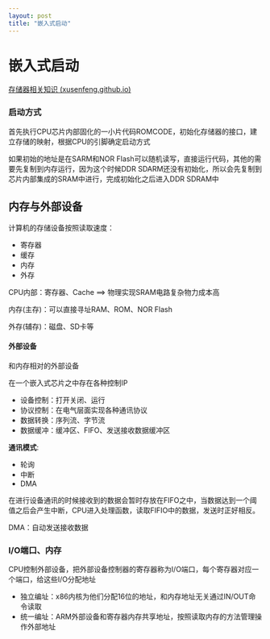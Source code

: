 ```yaml
---
layout: post
title: "嵌入式启动"
---
```


# 嵌入式启动

[存储器相关知识 (xusenfeng.github.io)](https://xusenfeng.github.io/2022/07/cunchuqi/)

### 启动方式

首先执行CPU芯片内部固化的一小片代码ROMCODE，初始化存储器的接口，建立存储的映射，根据CPU的引脚确定启动方式

如果初始的地址是在SARM和NOR Flash可以随机读写，直接运行代码，其他的需要先复制到内存运行，因为这个时候DDR SDARM还没有初始化，所以会先复制到芯片内部集成的SRAM中进行，完成初始化之后进入DDR SDRAM中



## 内存与外部设备

计算机的存储设备按照读取速度：

+ 寄存器
+ 缓存
+ 内存
+ 外存

CPU内部：寄存器、Cache ==> 物理实现SRAM电路复杂物力成本高

内存(主存)：可以直接寻址RAM、ROM、NOR Flash

外存(辅存)：磁盘、SD卡等

#### 外部设备

和内存相对的外部设备

在一个嵌入式芯片之中存在各种控制IP

+ 设备控制：打开关闭、运行
+ 协议控制：在电气层面实现各种通讯协议
+ 数据转换：序列流、字节流
+ 数据缓冲：缓冲区、FIFO、发送接收数据缓冲区

**通讯模式**:

+ 轮询
+ 中断
+ DMA

在进行设备通讯的时候接收到的数据会暂时存放在FIFO之中，当数据达到一个阈值之后会产生中断，CPU进入处理函数，读取FIFIO中的数据，发送时正好相反。

DMA：自动发送接收数据

### I/O端口、内存

CPU控制外部设备，把外部设备控制器的寄存器称为I/O端口，每个寄存器对应一个端口，给这些I/O分配地址

+ 独立编址：x86内核为他们分配16位的地址，和内存地址无关通过IN/OUT命令读取
+ 统一编址：ARM外部设备和寄存器内存共享地址，按照读取内存的方法管理操作外部地址





